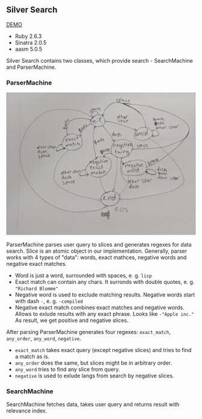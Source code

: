 ## Silver Search

[DEMO](http://silversearch.herokuapp.com/)

* Ruby 2.6.3
* Sinatra 2.0.5
* aasm 5.0.5


Silver Search contains two classes, which provide search - SearchMachine and ParserMachine.

### ParserMachine

![Graph](public/graph.jpg?raw=true)

ParserMachine parses user query to slices and generates regexes for data search. Slice is an atomic object in our implementation. Generally, parser works with 4 types of "data": words, exact mathces, negative words and negative exact matches.
* Word is just a word, surrounded with spaces, e. g. `lisp`
* Exact match can contain any chars. It surronds with double quotes, e. g. `"Richard Blomme"`
* Negative word is used to exclude matching results. Negative words start with dash `-`, e. g. `-compiled`
* Negative exact match combines exact matches and negative words. Allows to exlude results with any exact phrase. Looks like `-"Apple inc."`
As result, we get positive and negative slices.

After parsing ParserMachine generates four regexes: `exact_match`, `any_order`, `any_word`, `negative`.
* `exact_match` takes exact query (except negative slices) and tries to find a match as is.
* `any_order` does the same, but slices might be in arbitrary order.
* `any_word` tries to find any slice from query.
* `negative` is used to exlude langs from search by negative slices.

### SearchMachine

SearchMachine fetches data, takes user query and returns result with relevance index.


